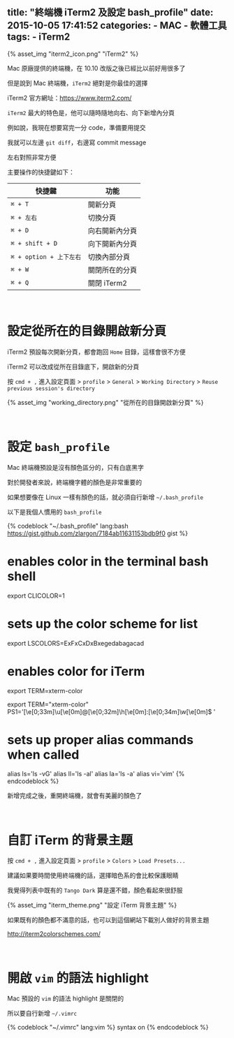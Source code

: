 title: "終端機 iTerm2 及設定 bash_profile"
date: 2015-10-05 17:41:52
categories:
    - MAC
    - 軟體工具
tags:
    - iTerm2
---

{% asset_img "iterm2_icon.png" "iTerm2" %}

Mac 原廠提供的終端機，在 10.10 改版之後已經比以前好用很多了

但是說到 Mac 終端機，`iTerm2` 絕對是你最佳的選擇

iTerm2 官方網址：https://www.iterm2.com/

`iTerm2` 最大的特色是，他可以隨時隨地向右、向下新增內分頁

例如說，我現在想要寫完一分 code，準備要用提交

我就可以左邊 `git diff`，右邊寫 commit message

左右對照非常方便

主要操作的快捷鍵如下：

| 快捷鍵 					| 功能 			|
| --- 						| --- 			|
| `⌘ + T` 					| 開新分頁 		|
| `⌘ + 左右`					| 切換分頁 		|
| `⌘ + D` 					| 向右開新內分頁 	|
| `⌘ + shift + D` 			| 向下開新內分頁 	|
| `⌘ + option + 上下左右` 	| 切換內部分頁	|
| `⌘ + W` 					| 關閉所在的分頁 	|
| `⌘ + Q` 					| 關閉 iTerm2	|

<br>

# 設定從所在的目錄開啟新分頁

iTerm2 預設每次開新分頁，都會跑回 `Home` 目錄，這樣會很不方便

iTerm2 可以改成從所在目錄底下，開啟新的分頁

按 `cmd + ,` 進入設定頁面 > `profile` > `General` > `Working Directory` > `Reuse previous session's directory`

{% asset_img "working_directory.png" "從所在的目錄開啟新分頁" %}

<br>

# 設定 `bash_profile`

Mac 終端機預設是沒有顏色區分的，只有白底黑字

對於開發者來說，終端機字體的顏色是非常重要的

如果想要像在 Linux 一樣有顏色的話，就必須自行新增 `~/.bash_profile`

以下是我個人慣用的 `bash_profile`

{% codeblock "~/.bash_profile" lang:bash https://gist.github.com/zlargon/7184ab11631153bdb9f0 gist %}
# enables color in the terminal bash shell
export CLICOLOR=1

# sets up the color scheme for list
export LSCOLORS=ExFxCxDxBxegedabagacad

# enables color for iTerm
export TERM=xterm-color

export TERM="xterm-color"
PS1='\[\e[0;33m\]\u\[\e[0m\]@\[\e[0;32m\]\h\[\e[0m\]:\[\e[0;34m\]\w\[\e[0m\]\$ '

# sets up proper alias commands when called
alias ls='ls -vG'
alias ll='ls -al'
alias la='ls -a'
alias vi='vim'
{% endcodeblock %}

新增完成之後，重開終端機，就會有美麗的顏色了

<br>

# 自訂 iTerm 的背景主題

按 `cmd + ,` 進入設定頁面 > `profile` > `Colors` > `Load Presets...`

建議如果要時間使用終端機的話，選擇暗色系的會比較保護眼睛

我覺得列表中既有的 `Tango Dark` 算是還不錯，顏色看起來很舒服

{% asset_img "iterm_theme.png" "設定 iTerm 背景主題" %}

如果既有的顏色都不滿意的話，也可以到這個網站下載別人做好的背景主題

http://iterm2colorschemes.com/

<br>

# 開啟 `vim` 的語法 highlight

Mac 預設的 `vim` 的語法 highlight 是關閉的

所以要自行新增 `~/.vimrc`

{% codeblock "~/.vimrc" lang:vim %}
syntax on
{% endcodeblock %}
